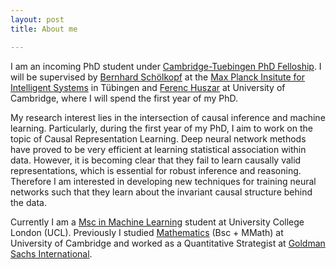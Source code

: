 ```yaml
---
layout: post
title: About me

---
```


I am an incoming PhD student under [Cambridge-Tuebingen PhD Felloship](http://mlg.eng.cam.ac.uk/?page_id=1458). I will be supervised by [Bernhard Schölkopf](https://www.is.mpg.de/person/bs) at the [Max Planck Insitute for Intelligent Systems](https://ei.is.tuebingen.mpg.de/) in Tübingen and [Ferenc Huszar](https://www.inference.vc/about/) at University of Cambridge, where I will spend the first year of my PhD.

My research interest lies in the intersection of causal inference and machine learning. Particularly, during the first year of my PhD, I aim to work on the topic of Causal Representation Learning. Deep neural network methods have proved to be very efficient at learning statistical association within data. However, it is becoming clear that they fail to learn causally valid representations, which is essential for robust inference and reasoning. Therefore I am interested in developing new techniques for training neural networks such that they learn about the invariant causal structure behind the data.

Currently I am a [Msc in Machine Learning](https://www.ucl.ac.uk/prospective-students/graduate/taught-degrees/machine-learning-msc) student at University College London (UCL). Previously I studied [Mathematics](https://www.maths.cam.ac.uk/) (Bsc + MMath) at University of Cambridge and worked as a Quantitative Strategist at [Goldman Sachs International](https://www.goldmansachs.com/).

